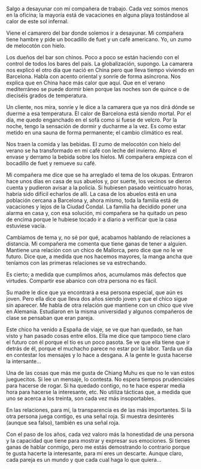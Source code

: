 Salgo a desayunar con mi compañera de trabajo. Cada vez somos menos en la oficina; la mayoría está de vacaciones en alguna playa tostándose al calor de este sol infernal.

Viene el camarero del bar donde solemos ir a desayunar. Mi compañera tiene hambre y pide un bocadillo de fuet y un café americano. Yo, un zumo de melocotón con hielo.

Los dueños del bar son chinos. Poco a poco se están haciendo con el control de todos los bares del país. La globalización, supongo. La camarera nos explicó el otro día que nació en China pero que lleva tiempo viviendo en Barcelona. Habla con acento oriental y sonríe de forma asíncrona. Nos explica que en China hace más calor que aquí. Que en el verano mediterráneo se puede dormir bien porque las noches son de quince o de dieciséis grados de temperatura.

Un cliente, nos mira, sonríe y le dice a la camarera que ya nos dirá dónde se duerme a esa temperatura. El calor de Barcelona está siendo mortal. Por el día, me quedo enganchado en el sofá como si fuese de velcro. Por la noche, tengo la sensación de dormir y ducharme a la vez. Es como estar metido en una sauna de forma permanente; el cambio climático es real.

Nos traen la comida y las bebidas. El zumo de melocotón con hielo del verano se ha transformado en mi café con leche del invierno. Abro el envase y derramo la bebida sobre los hielos. Mi compañera empieza con el bocadillo de fuet y remueve su café.

Mi compañera me dice que se ha arreglado el tema de los okupas. Entraron hace unos días en casa de sus abuelos y, por suerte, los vecinos se dieron cuenta y pudieron avisar a la policía. Si hubiesen pasado veinticuatro horas, habría sido difícil echarlos de allí. La casa de los abuelos está en una población cercana a Barcelona y, ahora mismo, toda la familia está de vacaciones y lejos de la Ciudad Condal. La familia ha decidido poner una alarma en casa y, con esa solución, mi compañera se ha quitado un peso de encima porque le hubiese tocado ir a diario a verificar que la casa estuviese vacía.

Cambiamos de tema y, no sé por qué, acabamos hablando de relaciones a distancia. Mi compañera me comenta que tiene ganas de tener a alguien. Mantiene una relación con un chico de Mallorca, pero dice que no le ve futuro. Dice que, a medida que nos hacemos mayores, la manga ancha que teníamos con las primeras relaciones se va estrechando.

Es cierto; a medida que cumplimos años, acumulamos más defectos que virtudes. Compartir ese abanico con otra persona no es fácil. 

Su madre le dice que ya encontrará a esa persona especial, que aún es joven. Pero ella dice que lleva dos años siendo joven y que el chico sigue sin aparecer. Me habla de otra relación que mantiene con un chico que vive en Alemania. Estudiaron en la misma universidad y algunos compañeros de clase se pensaban que eran pareja.

Este chico ha venido a España de viaje, se ve que han quedado, se han visto y han pasado cosas entre ellos. Ella me dice que tampoco tiene claro el futuro con él porque el tío es un poco pasota. Se ve que ella tiene que ir detrás de él, porque el muchacho parece no estar por la labor. Tarda un día en contestar los mensajes y lo hace a desgana. A la gente le gusta hacerse la intersante...

Una de las cosas que más me gusta de Chiang Muhu es que no le van estos jueguecitos. Si lee un mensaje, lo contesta. No espera tiempos prudenciales para hacerse de rogar. Si ha quedado contigo, no te hace esperar media hora para hacerse la interesante, etc. No utiliza tácticas que, a medida que uno se acerca a los treinta, son cada vez más insoportables. 

En las relaciones, para mí, la transparencia es de las más importantes. Si la otra persona juega contigo, es una señal roja. Si muestra desinterés (aunque sea falso), también es una señal roja. 

Con el paso de los años, cada vez valoro más la honestidad de una persona y la capacidad que tiene para mostrar y expresar sus emociones. Si tienes ganas de hablar conmigo, pero me estás demostrando lo contrario porque te gusta hacerte la interesante, para mí eres un descarte. Aunque claro, cada pareja es un mundo y que cada cual haga lo que quiera...  